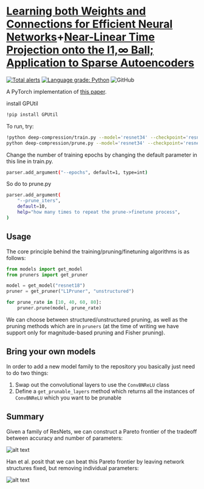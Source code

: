 # [Learning both Weights and Connections for Efficient Neural Networks](https://arxiv.org/abs/1506.02626)+[Near-Linear Time Projection onto the l1,∞ Ball; Application to Sparse Autoencoders](https://webcms.i3s.unice.fr/Michel_Barlaud/sites/mbarlaud/files/2023-11/L1Infty_final.pdf)

[![Total alerts](https://img.shields.io/lgtm/alerts/g/jack-willturner/DeepCompression-PyTorch.svg?logo=lgtm&logoWidth=18)](https://lgtm.com/projects/g/jack-willturner/DeepCompression-PyTorch/alerts/) 
[![Language grade: Python](https://img.shields.io/lgtm/grade/python/g/jack-willturner/DeepCompression-PyTorch.svg?logo=lgtm&logoWidth=18)](https://lgtm.com/projects/g/jack-willturner/DeepCompression-PyTorch/context:python)
![GitHub](https://img.shields.io/github/license/jack-willturner/DeepCompression-PyTorch)

A PyTorch implementation of [this paper](https://arxiv.org/abs/1506.02626).

install GPUtil
```bash
!pip install GPUtil
```

To run, try:
```bash
!python deep-compression/train.py --model='resnet34' --checkpoint='resnet34' --seed=100 && \
python deep-compression/prune.py --model='resnet34' --checkpoint='resnet34' --seed=100
```

Change the number of training epochs by changing the default parameter in this line in train.py.
```bash
parser.add_argument("--epochs", default=1, type=int)
```
So do to prune.py
```bash
parser.add_argument(
    "--prune_iters",
    default=10,
    help="how many times to repeat the prune->finetune process",
)
```

## Usage 

The core principle behind the training/pruning/finetuning algorithms is as follows:

```python
from models import get_model
from pruners import get_pruner 

model = get_model("resnet18")
pruner = get_pruner("L1Pruner", "unstructured")

for prune_rate in [10, 40, 60, 80]:
    pruner.prune(model, prune_rate)
```

We can choose between structured/unstructured pruning, as well as the pruning methods which are in `pruners` (at the time of writing we have support only for magnitude-based pruning and Fisher pruning).


## Bring your own models 
In order to add a new model family to the repository you basically just need to do two things:
1. Swap out the convolutional layers to use the `ConvBNReLU` class
2. Define a `get_prunable_layers` method which returns all the instances of `ConvBNReLU` which you want to be prunable

## Summary

Given a family of ResNets, we can construct a Pareto frontier of the tradeoff between accuracy and number of parameters:

![alt text](./resources/resnets.png)

Han et al. posit that we can beat this Pareto frontier by leaving network structures fixed, but removing individual parameters:

![alt text](./resources/pareto.png)
